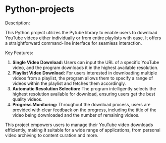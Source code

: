 # Python-projects
Description:

This Python project utilizes the Pytube library to enable users to download YouTube videos either individually or from entire playlists with ease. It offers a straightforward command-line interface for seamless interaction.

Key Features:
1. **Single Video Download:** Users can input the URL of a specific YouTube video, and the program downloads it in the highest available resolution.
2. **Playlist Video Download:** For users interested in downloading multiple videos from a playlist, the program allows them to specify a range of videos within the playlist and fetches them accordingly.
3. **Automatic Resolution Selection:** The program intelligently selects the highest resolution available for download, ensuring users get the best quality videos.
4. **Progress Monitoring:** Throughout the download process, users are provided with clear feedback on the progress, including the title of the video being downloaded and the number of remaining videos.

This project empowers users to manage their YouTube video downloads efficiently, making it suitable for a wide range of applications, from personal video archiving to content curation and more.
